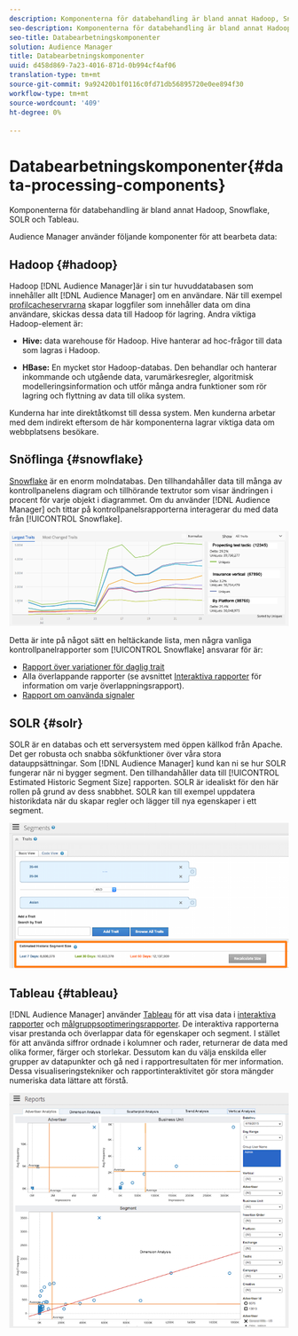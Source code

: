 ```yaml
---
description: Komponenterna för databehandling är bland annat Hadoop, Snowflake, SOLR och Tableau.
seo-description: Komponenterna för databehandling är bland annat Hadoop, Snowflake, SOLR och Tableau.
seo-title: Databearbetningskomponenter
solution: Audience Manager
title: Databearbetningskomponenter
uuid: d458d869-7a23-4016-871d-0b994cf4af06
translation-type: tm+mt
source-git-commit: 9a92420b1f0116c0fd71db56895720e0ee894f30
workflow-type: tm+mt
source-wordcount: '409'
ht-degree: 0%

---
```



# Databearbetningskomponenter{#data-processing-components}

Komponenterna för databehandling är bland annat Hadoop, Snowflake, SOLR och Tableau.

<!-- 

c_comproc.xml

 -->

Audience Manager använder följande komponenter för att bearbeta data:

## Hadoop {#hadoop}

Hadoop [!DNL Audience Manager]är i sin tur huvuddatabasen som innehåller allt [!DNL Audience Manager] om en användare. När till exempel [profilcacheservrarna](../../reference/system-components/components-data-collection.md) skapar loggfiler som innehåller data om dina användare, skickas dessa data till Hadoop för lagring. Andra viktiga Hadoop-element är:

* **Hive:** data warehouse för Hadoop. Hive hanterar ad hoc-frågor till data som lagras i Hadoop.

* **HBase:** En mycket stor Hadoop-databas. Den behandlar och hanterar inkommande och utgående data, varumärkesregler, algoritmisk modelleringsinformation och utför många andra funktioner som rör lagring och flyttning av data till olika system.

Kunderna har inte direktåtkomst till dessa system. Men kunderna arbetar med dem indirekt eftersom de här komponenterna lagrar viktiga data om webbplatsens besökare.

## Snöflinga {#snowflake}

[Snowflake](https://www.snowflake.net/) är en enorm molndatabas. Den tillhandahåller data till många av kontrollpanelens diagram och tillhörande textrutor som visar ändringen i procent för varje objekt i diagrammet. Om du använder [!DNL Audience Manager] och tittar på kontrollpanelsrapporterna interagerar du med data från [!UICONTROL Snowflake].



![](assets/dashboardreport.png)

Detta är inte på något sätt en heltäckande lista, men några vanliga kontrollpanelrapporter som [!UICONTROL Snowflake] ansvarar för är:

* [Rapport över variationer för daglig trait](/help/using/reporting/audience-optimization-reports/daily-trait-variation-report.md)
* Alla överlappande rapporter (se avsnittet [Interaktiva rapporter](/help/using/reporting/dynamic-reports/dynamic-reports.md) för information om varje överlappningsrapport).
* [Rapport om oanvända signaler](/help/using/reporting/dynamic-reports/unused-signals.md)

## SOLR {#solr}

SOLR är en databas och ett serversystem med öppen källkod från Apache. Det ger robusta och snabba sökfunktioner över våra stora datauppsättningar. Som [!DNL Audience Manager] kund kan ni se hur SOLR fungerar när ni bygger segment. Den tillhandahåller data till [!UICONTROL Estimated Historic Segment Size] rapporten. SOLR är idealiskt för den här rollen på grund av dess snabbhet. SOLR kan till exempel uppdatera historikdata när du skapar regler och lägger till nya egenskaper i ett segment.



![](assets/audsize.png)

## Tableau {#tableau}

[!DNL Audience Manager] använder [Tableau](https://www.tableausoftware.com/) för att visa data i [interaktiva rapporter](../../reporting/dynamic-reports/dynamic-reports.md#interactive-and-overlap-reports) och [målgruppsoptimeringsrapporter](../../reporting/audience-optimization-reports/audience-optimization-reports.md). De interaktiva rapporterna visar prestanda och överlappar data för egenskaper och segment. I stället för att använda siffror ordnade i kolumner och rader, returnerar de data med olika former, färger och storlekar. Dessutom kan du välja enskilda eller grupper av datapunkter och gå ned i rapportresultaten för mer information. Dessa visualiseringstekniker och rapportinteraktivitet gör stora mängder numeriska data lättare att förstå.



![](assets/advertiser_analytics.png)


